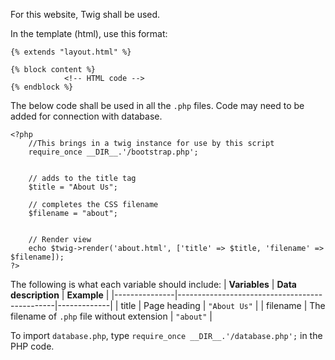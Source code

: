 For this website, Twig shall be used.

In the template (html), use this format:
```
{% extends "layout.html" %}

{% block content %}
            <!-- HTML code -->
{% endblock %}
```

The below code shall be used in all the `.php` files. Code may need to be added for connection with database.
```
<?php
    //This brings in a twig instance for use by this script
    require_once __DIR__.'/bootstrap.php';

    
    // adds to the title tag
    $title = "About Us";
    
    // completes the CSS filename
    $filename = "about";
    
    
    // Render view
    echo $twig->render('about.html', ['title' => $title, 'filename' => $filename]);
?>
```

The following is what each variable should include:
| **Variables** | **Data description**                          | **Example** |
|---------------|-----------------------------------------------|-------------|
| title         | Page heading                                  | `"About Us"`    |
| filename      | The filename of `.php` file without extension | `"about"`      |



To import `database.php`, type `require_once __DIR__.'/database.php';` in the PHP code.
